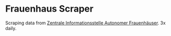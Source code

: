 # Frauenhaus Scraper

Scraping data from [Zentrale Informationsstelle Autonomer Frauenhäuser](https://www.frauenhaus-suche.de/?jumpto=searchResults). 3x daily.